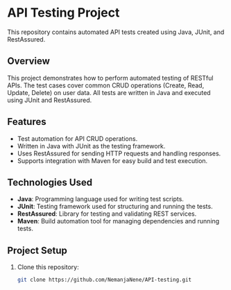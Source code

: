 # API Testing Project

This repository contains automated API tests created using Java, JUnit, and RestAssured.

## Overview

This project demonstrates how to perform automated testing of RESTful APIs. The test cases cover common CRUD operations (Create, Read, Update, Delete) on user data. All tests are written in Java and executed using JUnit and RestAssured.

## Features

- Test automation for API CRUD operations.
- Written in Java with JUnit as the testing framework.
- Uses RestAssured for sending HTTP requests and handling responses.
- Supports integration with Maven for easy build and test execution.

## Technologies Used

- **Java**: Programming language used for writing test scripts.
- **JUnit**: Testing framework used for structuring and running the tests.
- **RestAssured**: Library for testing and validating REST services.
- **Maven**: Build automation tool for managing dependencies and running tests.

## Project Setup

1. Clone this repository:
   ```bash
   git clone https://github.com/NemanjaNene/API-testing.git
